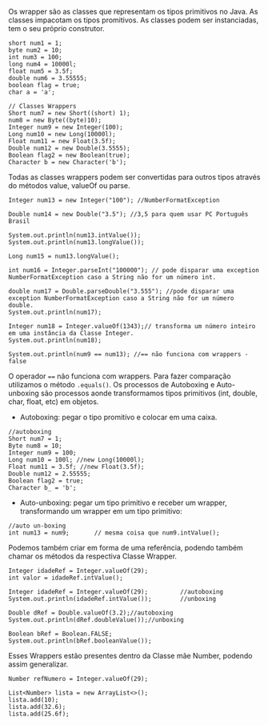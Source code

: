 Os wrapper são as classes que representam os tipos primitivos no Java. As classes impacotam os tipos promitivos.
As classes podem ser instanciadas, tem o seu próprio construtor.
```
short num1 = 1;
byte num2 = 10;
int num3 = 100;
long num4 = 10000l;
float num5 = 3.5f;
double num6 = 3.55555;
boolean flag = true;
char a = 'a';
		
// Classes Wrappers
Short num7 = new Short((short) 1);
num8 = new Byte((byte)10);
Integer num9 = new Integer(100);
Long num10 = new Long(10000l);
Float num11 = new Float(3.5f);
Double num12 = new Double(3.5555);
Boolean flag2 = new Boolean(true);
Character b = new Character('b');
```
Todas as classes wrappers podem ser convertidas para outros tipos através do métodos value, valueOf ou parse.
```
Integer num13 = new Integer("100"); //NumberFormatException
		
Double num14 = new Double("3.5"); //3,5 para quem usar PC Português Brasil
		
System.out.println(num13.intValue());
System.out.println(num13.longValue());
		
Long num15 = num13.longValue();
		
int num16 = Integer.parseInt("100000"); // pode disparar uma exception NumberFormatException caso a String não for um número int.
		
double num17 = Double.parseDouble("3.555"); //pode disparar uma exception NumberFormatException caso a String não for um número double.
System.out.println(num17);
		
Integer num18 = Integer.valueOf(1343);// transforma um número inteiro em uma instância da Classe Integer.
System.out.println(num18);
		
System.out.println(num9 == num13); //== não funciona com wrappers - false
```
O operador `==` não funciona com wrappers. Para fazer comparação utilizamos o método `.equals()`.
Os processos de Autoboxing e Auto-unboxing são processos aonde transformamos tipos primitivos (int, double, char, float, etc) em objetos.
- Autoboxing: pegar o tipo promitivo e colocar em uma caixa.

```
//autoboxing
Short num7 = 1;
Byte num8 = 10;
Integer num9 = 100;
Long num10 = 100l; //new Long(10000l);
Float num11 = 3.5f; //new Float(3.5f);
Double num12 = 2.55555;
Boolean flag2 = true;
Character b_ = 'b';
```

- Auto-unboxing: pegar um tipo primitivo e receber um wrapper, transformando um wrapper em um tipo primitivo:

```
//auto un-boxing
int num13 = num9;       // mesma coisa que num9.intValue();
```
Podemos também criar em forma de uma referência, podendo também chamar os métodos da respectiva Classe Wrapper.
```
Integer idadeRef = Integer.valueOf(29);
int valor = idadeRef.intValue();
```
```
Integer idadeRef = Integer.valueOf(29);         //autoboxing
System.out.println(idadeRef.intValue());        //unboxing

Double dRef = Double.valueOf(3.2);//autoboxing
System.out.println(dRef.doubleValue());//unboxing

Boolean bRef = Boolean.FALSE;
System.out.println(bRef.booleanValue());
```
Esses Wrappers estão presentes dentro da Classe mãe Number, podendo assim generalizar.
```
Number refNumero = Integer.valueOf(29);

List<Number> lista = new ArrayList<>();
lista.add(10);
lista.add(32.6);
lista.add(25.6f);
```